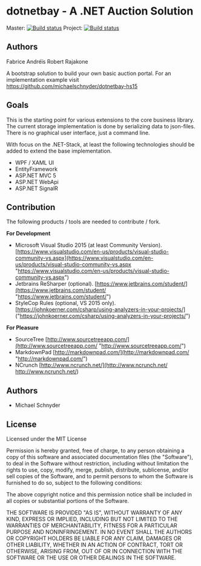 # dotnetbay - A .NET Auction Solution 
Master: [![Build status](https://ci.appveyor.com/api/projects/status/gh796t754k0t5spa/branch/master?svg=true)](https://ci.appveyor.com/project/michaelschnyder/dotnetbay-hs15/branch/master)
Project: [![Build status](https://ci.appveyor.com/api/projects/status/27fyj90fyxdptcrr?svg=true)](https://ci.appveyor.com/project/chwebdude/dotnetbay-hs15)

## Authors
Fabrice Andréïs
Robert Rajakone

A bootstrap solution to build your own basic auction portal. For an implementation example visit https://github.com/michaelschnyder/dotnetbay-hs15

## Goals
This is the starting point for various extensions to the core business library. The current storage implementation is done by serializing data to json-files. There is no graphical user interface, just a command line.

With focus on the .NET-Stack, at least the following technologies should be added to extend the base implementation.

* WPF / XAML UI
* EntityFramework
* ASP.NET MVC 5
* ASP.NET WebApi
* ASP.NET SignalR

## Contribution
The following products / tools are needed to contribute / fork.

**For Development**
* Microsoft Visual Studio 2015 (at least Community Version). [https://www.visualstudio.com/en-us/products/visual-studio-community-vs.aspx](https://www.visualstudio.com/en-us/products/visual-studio-community-vs.aspx "https://www.visualstudio.com/en-us/products/visual-studio-community-vs.aspx")
* Jetbrains ReSharper (optional). [https://www.jetbrains.com/student/](https://www.jetbrains.com/student/ "https://www.jetbrains.com/student/")
* StyleCop Rules (optional, VS 2015 only). [https://johnkoerner.com/csharp/using-analyzers-in-your-projects/] ("https://johnkoerner.com/csharp/using-analyzers-in-your-projects/") 


**For Pleasure**
* SourceTree [http://www.sourcetreeapp.com/](http://www.sourcetreeapp.com/ "http://www.sourcetreeapp.com/")
* MarkdownPad [http://markdownpad.com/](http://markdownpad.com/ "http://markdownpad.com/")
* NCrunch [http://www.ncrunch.net/](http://www.ncrunch.net/ http://www.ncrunch.net/)

## Authors
* Michael Schnyder

## License
Licensed under the MIT License

Permission is hereby granted, free of charge, to any person obtaining a copy of this software and associated documentation files (the "Software"), to deal in the Software without restriction, including without limitation the rights to use, copy, modify, merge, publish, distribute, sublicense, and/or sell copies of the Software, and to permit persons to whom the Software is furnished to do so, subject to the following conditions:

The above copyright notice and this permission notice shall be included in all copies or substantial portions of the Software.

THE SOFTWARE IS PROVIDED "AS IS", WITHOUT WARRANTY OF ANY KIND, EXPRESS OR IMPLIED, INCLUDING BUT NOT LIMITED TO THE WARRANTIES OF MERCHANTABILITY, FITNESS FOR A PARTICULAR PURPOSE AND NONINFRINGEMENT. IN NO EVENT SHALL THE AUTHORS OR COPYRIGHT HOLDERS BE LIABLE FOR ANY CLAIM, DAMAGES OR OTHER LIABILITY, WHETHER IN AN ACTION OF CONTRACT, TORT OR OTHERWISE, ARISING FROM, OUT OF OR IN CONNECTION WITH THE SOFTWARE OR THE USE OR OTHER DEALINGS IN THE SOFTWARE.